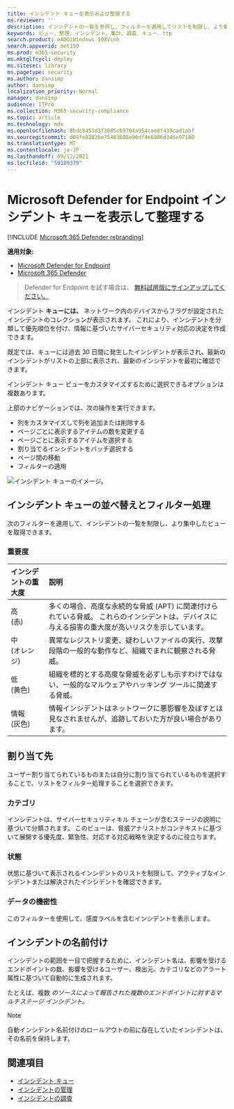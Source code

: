 ```yaml
---
title: インシデント キューを表示および整理する
ms.reviewer: ''
description: インシデントの一覧を参照し、フィルターを適用してリストを制限し、より集中したビューを取得する方法について学習します。
keywords: ビュー、整理、インシデント、集計、調査、キュー、ttp
search.product: eADQiWindows 10XVcnh
search.appverid: met150
ms.prod: m365-security
ms.mktglfcycl: deploy
ms.sitesec: library
ms.pagetype: security
ms.author: dansimp
author: dansimp
localization_priority: Normal
manager: dansimp
audience: ITPro
ms.collection: M365-security-compliance
ms.topic: article
ms.technology: mde
ms.openlocfilehash: 8bdc8451d3f3885cb9704a954cae8f439cad1abf
ms.sourcegitcommit: d08fe0282be75483608e96df4e6986d346e97180
ms.translationtype: MT
ms.contentlocale: ja-JP
ms.lasthandoff: 09/12/2021
ms.locfileid: "59189370"
---
```

# <a name="view-and-organize-the-microsoft-defender-for-endpoint-incidents-queue"></a>Microsoft Defender for Endpoint インシデント キューを表示して整理する

[!INCLUDE [Microsoft 365 Defender rebranding](../../includes/microsoft-defender.md)]

**適用対象:**
- [Microsoft Defender for Endpoint](https://go.microsoft.com/fwlink/?linkid=2154037)
- [Microsoft 365 Defender](https://go.microsoft.com/fwlink/?linkid=2118804)

> Defender for Endpoint を試す場合は、 [無料試用版にサインアップしてください。](https://signup.microsoft.com/create-account/signup?products=7f379fee-c4f9-4278-b0a1-e4c8c2fcdf7e&ru=https://aka.ms/MDEp2OpenTrial?ocid=docs-wdatp-pullalerts-abovefoldlink)

インシデント **キューには、** ネットワーク内のデバイスからフラグが設定されたインシデントのコレクションが表示されます。 これにより、インシデントを分類して優先順位を付け、情報に基づいたサイバーセキュリティ対応の決定を作成できます。

既定では、キューには過去 30 日間に発生したインシデントが表示され、最新のインシデントがリストの上部に表示され、最新のインシデントを最初に確認できます。

インシデント キュー ビューをカスタマイズするために選択できるオプションは複数あります。 

上部のナビゲーションでは、次の操作を実行できます。
- 列をカスタマイズして列を追加または削除する 
- ページごとに表示するアイテムの数を変更する
- ページごとに表示するアイテムを選択する
- 割り当てるインシデントをバッチ選択する 
- ページ間の移動
- フィルターの適用

![インシデント キューのイメージ。](images/atp-incident-queue.png)

## <a name="sort-and-filter-the-incidents-queue"></a>インシデント キューの並べ替えとフィルター処理
次のフィルターを適用して、インシデントの一覧を制限し、より集中したビューを取得できます。

### <a name="severity"></a>重要度

インシデントの重大度 | 説明
:---|:---
高 </br>(赤) | 多くの場合、高度な永続的な脅威 (APT) に関連付けられている脅威。 これらのインシデントは、デバイスに与える損害の重大度が高いリスクを示しています。
中 </br>(オレンジ) | 異常なレジストリ変更、疑わしいファイルの実行、攻撃段階の一般的な動作など、組織でまれに観察される脅威。
低 </br>(黄色) | 組織を標的とする高度な脅威を必ずしも示すわけではない、一般的なマルウェアやハッキング ツールに関連する脅威。
情報 </br>(灰色) | 情報インシデントはネットワークに悪影響を及ぼすとは見なされませんが、追跡しておいた方が良い場合があります。

## <a name="assigned-to"></a>割り当て先
ユーザー割り当てられているものまたは自分に割り当てられているものを選択することで、リストをフィルター処理することを選択できます。

### <a name="category"></a>カテゴリ
インシデントは、サイバーセキュリティキル チェーンが含むステージの説明に基づいて分類されます。 このビューは、脅威アナリストがコンテキストに基づいて展開する優先度、緊急性、対応する対応戦略を決定するのに役立ちます。

### <a name="status"></a>状態
状態に基づいて表示されるインシデントのリストを制限して、アクティブなインシデントまたは解決されたインシデントを確認できます。

### <a name="data-sensitivity"></a>データの機密性
このフィルターを使用して、感度ラベルを含むインシデントを表示します。

## <a name="incident-naming"></a>インシデントの名前付け

インシデントの範囲を一目で把握するために、インシデント名は、影響を受けるエンドポイントの数、影響を受けるユーザー、検出元、カテゴリなどのアラート属性に基づいて自動的に生成されます。

たとえば、複数 *のソースによって報告された複数のエンドポイントに対するマルチステージ インシデント。*

> [!NOTE]
> 自動インシデント名前付けのロールアウトの前に存在していたインシデントは、その名前を保持します。


## <a name="see-also"></a>関連項目
- [インシデント キュー](/microsoft-365/security/defender-endpoint/view-incidents-queue)
- [インシデントの管理](manage-incidents.md)
- [インシデントの調査](investigate-incidents.md)

